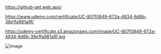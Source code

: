 https://github-pet.web.app/



https://www.udemy.com/certificate/UC-807f0849-672a-4834-8d6b-36e1fa981a9f/

https://udemy-certificate.s3.amazonaws.com/image/UC-807f0849-672a-4834-8d6b-36e1fa981a9f.jpg

![image](https://user-images.githubusercontent.com/15364865/174501099-f388915a-0566-42a5-be1d-bb13b763b08e.png)
